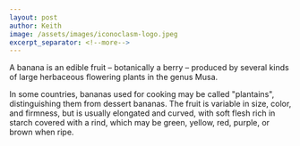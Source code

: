 ```yaml
---
layout: post
author: Keith
image: /assets/images/iconoclasm-logo.jpeg
excerpt_separator: <!--more-->
---
```


A banana is an edible fruit – botanically a berry – produced by several
kinds of large herbaceous flowering plants in the genus Musa.
<!--more-->

In some countries, bananas used for cooking may be called "plantains",
distinguishing them from dessert bananas. The fruit is variable in size,
color, and firmness, but is usually elongated and curved, with soft
flesh rich in starch covered with a rind, which may be green, yellow,
red, purple, or brown when ripe.


